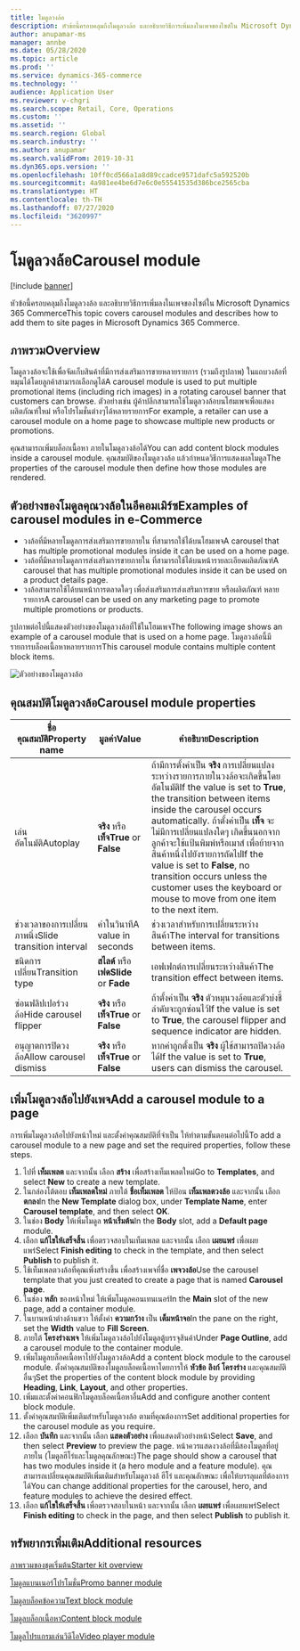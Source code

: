 ```yaml
---
title: โมดูลวงล้อ
description: หัวข้อนี้ครอบคลุมถึงโมดูลวงล้อ และอธิบายวิธีการเพิ่มลงในเพจของไซต์ใน Microsoft Dynamics 365 Commerce
author: anupamar-ms
manager: annbe
ms.date: 05/28/2020
ms.topic: article
ms.prod: ''
ms.service: dynamics-365-commerce
ms.technology: ''
audience: Application User
ms.reviewer: v-chgri
ms.search.scope: Retail, Core, Operations
ms.custom: ''
ms.assetid: ''
ms.search.region: Global
ms.search.industry: ''
ms.author: anupamar
ms.search.validFrom: 2019-10-31
ms.dyn365.ops.version: ''
ms.openlocfilehash: 10ff0cd566a1a8d89ccadce9571dafc5a592520b
ms.sourcegitcommit: 4a981ee4be6d7e6c0e55541535d386bce2565cba
ms.translationtype: HT
ms.contentlocale: th-TH
ms.lasthandoff: 07/27/2020
ms.locfileid: "3620997"
---
```

# <a name="carousel-module"></a><span data-ttu-id="9f723-103">โมดูลวงล้อ</span><span class="sxs-lookup"><span data-stu-id="9f723-103">Carousel module</span></span>

[!include [banner](includes/banner.md)]

<span data-ttu-id="9f723-104">หัวข้อนี้ครอบคลุมถึงโมดูลวงล้อ และอธิบายวิธีการเพิ่มลงในเพจของไซต์ใน Microsoft Dynamics 365 Commerce</span><span class="sxs-lookup"><span data-stu-id="9f723-104">This topic covers carousel modules and describes how to add them to site pages in Microsoft Dynamics 365 Commerce.</span></span>

## <a name="overview"></a><span data-ttu-id="9f723-105">ภาพรวม</span><span class="sxs-lookup"><span data-stu-id="9f723-105">Overview</span></span>

<span data-ttu-id="9f723-106">โมดูลวงล้อจะใช้เพื่อจัดเก็บสินค้าที่มีการส่งเสริมการขายหลายรายการ (รวมถึงรูปภาพ) ในแถบวงล้อที่หมุนได้โดยลูกค้าสามารถเลือกดูได้</span><span class="sxs-lookup"><span data-stu-id="9f723-106">A carousel module is used to put multiple promotional items (including rich images) in a rotating carousel banner that customers can browse.</span></span> <span data-ttu-id="9f723-107">ตัวอย่างเช่น ผู้ค้าปลีกสามารถใช้โมดูลวงล้อบนโฮมเพจเพื่อแสดงผลิตภัณฑ์ใหม่ หรือโปรโมชั่นต่างๆได้หลายรายการ</span><span class="sxs-lookup"><span data-stu-id="9f723-107">For example, a retailer can use a carousel module on a home page to showcase multiple new products or promotions.</span></span>

<span data-ttu-id="9f723-108">คุณสามารถเพิ่มบล็อกเนื้อหา ภายในโมดูลวงล้อได้</span><span class="sxs-lookup"><span data-stu-id="9f723-108">You can add content block modules inside a carousel module.</span></span> <span data-ttu-id="9f723-109">คุณสมบัติของโมดูลวงล้อ แล้วกำหนดวิธีการแสดงผลโมดูล</span><span class="sxs-lookup"><span data-stu-id="9f723-109">The properties of the carousel module then define how those modules are rendered.</span></span>

## <a name="examples-of-carousel-modules-in-e-commerce"></a><span data-ttu-id="9f723-110">ตัวอย่างของโมดูลคุณวงล้อในอีคอมเมิร์ซ</span><span class="sxs-lookup"><span data-stu-id="9f723-110">Examples of carousel modules in e-Commerce</span></span>

- <span data-ttu-id="9f723-111">วงล้อที่มีหลายโมดูลการส่งเสริมการขายภายใน ที่สามารถใช้ได้บนโฮมเพจ</span><span class="sxs-lookup"><span data-stu-id="9f723-111">A carousel that has multiple promotional modules inside it can be used on a home page.</span></span>
- <span data-ttu-id="9f723-112">วงล้อที่มีหลายโมดูลการส่งเสริมการขายภายใน ที่สามารถใช้ได้บนหน้ารายละเอียดผลิตภัณฑ์</span><span class="sxs-lookup"><span data-stu-id="9f723-112">A carousel that has multiple promotional modules inside it can be used on a product details page.</span></span>
- <span data-ttu-id="9f723-113">วงล้อสามารถใช้ได้บนหน้าการตลาดใดๆ เพื่อส่งเสริมการส่งเสริมการขาย หรือผลิตภัณฑ์ หลายรายการ</span><span class="sxs-lookup"><span data-stu-id="9f723-113">A carousel can be used on any marketing page to promote multiple promotions or products.</span></span>

<span data-ttu-id="9f723-114">รูปภาพต่อไปนี้แสดงตัวอย่างของโมดูลวงล้อที่ใช้ในโฮมเพจ</span><span class="sxs-lookup"><span data-stu-id="9f723-114">The following image shows an example of a carousel module that is used on a home page.</span></span> <span data-ttu-id="9f723-115">โมดูลวงล้อนี้มีรายการบล็อคเนื้อหาหลายรายการ</span><span class="sxs-lookup"><span data-stu-id="9f723-115">This carousel module contains multiple content block items.</span></span>

![ตัวอย่างของโมดูลวงล้อ](./media/Hero.PNG)

## <a name="carousel-module-properties"></a><span data-ttu-id="9f723-117">คุณสมบัติโมดูลวงล้อ</span><span class="sxs-lookup"><span data-stu-id="9f723-117">Carousel module properties</span></span>

| <span data-ttu-id="9f723-118">ชื่อคุณสมบัติ</span><span class="sxs-lookup"><span data-stu-id="9f723-118">Property name</span></span>             | <span data-ttu-id="9f723-119">มูลค่า</span><span class="sxs-lookup"><span data-stu-id="9f723-119">Value</span></span>                 | <span data-ttu-id="9f723-120">คำอธิบาย</span><span class="sxs-lookup"><span data-stu-id="9f723-120">Description</span></span> |
|---------------------------|-----------------------|-------------|
| <span data-ttu-id="9f723-121">เล่นอัตโนมัติ</span><span class="sxs-lookup"><span data-stu-id="9f723-121">Autoplay</span></span>                  | <span data-ttu-id="9f723-122">**จริง** หรือ **เท็จ**</span><span class="sxs-lookup"><span data-stu-id="9f723-122">**True** or **False**</span></span> | <span data-ttu-id="9f723-123">ถ้ามีการตั้งค่าเป็น **จริง** การเปลี่ยนแปลงระหว่างรายการภายในวงล้อจะเกิดขึ้นโดยอัตโนมัติ</span><span class="sxs-lookup"><span data-stu-id="9f723-123">If the value is set to **True**, the transition between items inside the carousel occurs automatically.</span></span> <span data-ttu-id="9f723-124">ถ้าตั้งค่าเป็น **เท็จ** จะไม่มีการเปลี่ยนแปลงใดๆ เกิดขึ้นนอกจากลูกค้าจะใช้แป้นพิมพ์หรือเมาส์ เพื่อย้ายจากสินค้าหนึ่งไปยังรายการถัดไป</span><span class="sxs-lookup"><span data-stu-id="9f723-124">If the value is set to **False**, no transition occurs unless the customer uses the keyboard or mouse to move from one item to the next item.</span></span> |
| <span data-ttu-id="9f723-125">ช่วงเวลาของการเปลี่ยนภาพนิ่ง</span><span class="sxs-lookup"><span data-stu-id="9f723-125">Slide transition interval</span></span> | <span data-ttu-id="9f723-126">ค่าในวินาที</span><span class="sxs-lookup"><span data-stu-id="9f723-126">A value in seconds</span></span>    | <span data-ttu-id="9f723-127">ช่วงเวลาสำหรับการเปลี่ยนระหว่างสินค้า</span><span class="sxs-lookup"><span data-stu-id="9f723-127">The interval for transitions between items.</span></span> |
| <span data-ttu-id="9f723-128">ชนิดการเปลี่ยน</span><span class="sxs-lookup"><span data-stu-id="9f723-128">Transition type</span></span>           | <span data-ttu-id="9f723-129">**สไลด์** หรือ **เฟด**</span><span class="sxs-lookup"><span data-stu-id="9f723-129">**Slide** or **Fade**</span></span> | <span data-ttu-id="9f723-130">เอฟเฟกต์การเปลี่ยนระหว่างสินค้า</span><span class="sxs-lookup"><span data-stu-id="9f723-130">The transition effect between items.</span></span> |
| <span data-ttu-id="9f723-131">ซ่อนฟลิปเปอร์วงล้อ</span><span class="sxs-lookup"><span data-stu-id="9f723-131">Hide carousel flipper</span></span>     | <span data-ttu-id="9f723-132">**จริง** หรือ **เท็จ**</span><span class="sxs-lookup"><span data-stu-id="9f723-132">**True** or **False**</span></span> | <span data-ttu-id="9f723-133">ถ้าตั้งค่าเป็น **จริง** ตัวหมุนวงล้อและตัวบ่งชี้ลำดับจะถูกซ่อนไว้</span><span class="sxs-lookup"><span data-stu-id="9f723-133">If the value is set to **True**, the carousel flipper and sequence indicator are hidden.</span></span> |
| <span data-ttu-id="9f723-134">อนุญาตการปิดวงล้อ</span><span class="sxs-lookup"><span data-stu-id="9f723-134">Allow carousel dismiss</span></span>    | <span data-ttu-id="9f723-135">**จริง** หรือ **เท็จ**</span><span class="sxs-lookup"><span data-stu-id="9f723-135">**True** or **False**</span></span> | <span data-ttu-id="9f723-136">หากค่าถูกตั้งเป็น **จริง** ผู้ใช้สามารถปิดวงล้อได้</span><span class="sxs-lookup"><span data-stu-id="9f723-136">If the value is set to **True**, users can dismiss the carousel.</span></span> |

## <a name="add-a-carousel-module-to-a-page"></a><span data-ttu-id="9f723-137">เพิ่มโมดูลวงล้อไปยังเพจ</span><span class="sxs-lookup"><span data-stu-id="9f723-137">Add a carousel module to a page</span></span>

<span data-ttu-id="9f723-138">การเพิ่มโมดูลวงล้อไปยังหน้าใหม่ และตั้งค่าคุณสมบัติที่จำเป็น ให้ทำตามขั้นตอนต่อไปนี้</span><span class="sxs-lookup"><span data-stu-id="9f723-138">To add a carousel module to a new page and set the required properties, follow these steps.</span></span>

1. <span data-ttu-id="9f723-139">ไปที่ **เท็มเพลต** และจากนั้น เลือก **สร้าง** เพื่อสร้างเท็มเพลตใหม่</span><span class="sxs-lookup"><span data-stu-id="9f723-139">Go to **Templates**, and select **New** to create a new template.</span></span>
1. <span data-ttu-id="9f723-140">ในกล่องโต้ตอบ **เท็มเพลตใหม่** ภายใต้ **ชื่อเท็มเพลต** ให้ป้อน **เท็มเพลตวงล้อ** และจากนั้น เลือก **ตกลง**</span><span class="sxs-lookup"><span data-stu-id="9f723-140">In the **New Template** dialog box, under **Template Name**, enter **Carousel template**, and then select **OK**.</span></span>
1. <span data-ttu-id="9f723-141">ในช่อง **Body** ให้เพิ่มโมดูล **หน้าเริ่มต้น**</span><span class="sxs-lookup"><span data-stu-id="9f723-141">In the **Body** slot, add a **Default page** module.</span></span>
1. <span data-ttu-id="9f723-142">เลือก **แก้ไขให้เสร็จสิ้น** เพื่อตรวจสอบในเท็มเพลต และจากนั้น เลือก **เผยแพร่** เพื่อเผยแพร่</span><span class="sxs-lookup"><span data-stu-id="9f723-142">Select **Finish editing** to check in the template, and then select **Publish** to publish it.</span></span>  
1. <span data-ttu-id="9f723-143">ใช้เท็มเพลตวงล้อที่คุณเพิ่งสร้างขึ้น เพื่อสร้างเพจที่ชื่อ **เพจวงล้อ**</span><span class="sxs-lookup"><span data-stu-id="9f723-143">Use the carousel template that you just created to create a page that is named **Carousel page**.</span></span>
1. <span data-ttu-id="9f723-144">ในช่อง **หลัก** ของหน้าใหม่ ให้เพิ่มโมดูลคอนเทนเนอร์</span><span class="sxs-lookup"><span data-stu-id="9f723-144">In the **Main** slot of the new page, add a container module.</span></span> 
1. <span data-ttu-id="9f723-145">ในบานหน้าต่างด้านขวา ให้ตั้งค่า **ความกว้าง** เป็น **เต็มหน้าจอ**</span><span class="sxs-lookup"><span data-stu-id="9f723-145">In the pane on the right, set the **Width** value to **Fill Screen**.</span></span>
1. <span data-ttu-id="9f723-146">ภายใต้ **โครงร่างเพจ** ให้เพิ่มโมดูลวงล้อไปยังโมดูลตู้บรรจุสินค้า</span><span class="sxs-lookup"><span data-stu-id="9f723-146">Under **Page Outline**, add a carousel module to the container module.</span></span>
1. <span data-ttu-id="9f723-147">เพิ่มโมดูลบล็อคเนื้อหาไปยังโมดูลวงล้อ</span><span class="sxs-lookup"><span data-stu-id="9f723-147">Add a content block module to the carousel module.</span></span> <span data-ttu-id="9f723-148">ตั้งค่าคุณสมบัติของโมดูลบล็อคเนื้อหาโดยการให้ **หัวข้อ** **ลิงก์** **โครงร่าง** และคุณสมบัติอื่นๆ</span><span class="sxs-lookup"><span data-stu-id="9f723-148">Set the properties of the content block module by providing **Heading**, **Link**, **Layout**, and other properties.</span></span>
1. <span data-ttu-id="9f723-149">เพิ่มและตั้งค่าคอนฟิกโมดูลบล็อคเนื้อหาอื่น</span><span class="sxs-lookup"><span data-stu-id="9f723-149">Add and configure another content block module.</span></span>
1. <span data-ttu-id="9f723-150">ตั้งค่าคุณสมบัติเพิ่มเติมสำหรับโมดูลวงล้อ ตามที่คุณต้องการ</span><span class="sxs-lookup"><span data-stu-id="9f723-150">Set additional properties for the carousel module as you require.</span></span>
1. <span data-ttu-id="9f723-151">เลือก **บันทึก** และจากนั้น เลือก **แสดงตัวอย่าง** เพื่อแสดงตัวอย่างหน้า</span><span class="sxs-lookup"><span data-stu-id="9f723-151">Select **Save**, and then select **Preview** to preview the page.</span></span> <span data-ttu-id="9f723-152">หน้าควรแสดงวงล้อที่มีสองโมดูลที่อยู่ภายใน (โมดูลฮีโร่และโมดูลคุณลักษณะ)</span><span class="sxs-lookup"><span data-stu-id="9f723-152">The page should show a carousel that has two modules inside it (a hero module and a feature module).</span></span> <span data-ttu-id="9f723-153">คุณสามารถเปลี่ยนคุณสมบัติเพิ่มเติมสำหรับโมดูลวงล้ ฮีโร่ และคุณลักษณะ เพื่อให้บรรลุผลที่ต้องการได้</span><span class="sxs-lookup"><span data-stu-id="9f723-153">You can change additional properties for the carousel, hero, and feature modules to achieve the desired effect.</span></span>
1. <span data-ttu-id="9f723-154">เลือก **แก้ไขให้เสร็จสิ้น** เพื่อตรวจสอบในหน้า และจากนั้น เลือก **เผยแพร่** เพื่อเผยแพร่</span><span class="sxs-lookup"><span data-stu-id="9f723-154">Select **Finish editing** to check in the page, and then select **Publish** to publish it.</span></span>

## <a name="additional-resources"></a><span data-ttu-id="9f723-155">ทรัพยากรเพิ่มเติม</span><span class="sxs-lookup"><span data-stu-id="9f723-155">Additional resources</span></span>

[<span data-ttu-id="9f723-156">ภาพรวมของชุดเริ่มต้น</span><span class="sxs-lookup"><span data-stu-id="9f723-156">Starter kit overview</span></span>](starter-kit-overview.md)

[<span data-ttu-id="9f723-157">โมดูลแบนเนอร์โปรโมชั่น</span><span class="sxs-lookup"><span data-stu-id="9f723-157">Promo banner module</span></span>](add-alert.md)

[<span data-ttu-id="9f723-158">โมดูลบล็อคข้อความ</span><span class="sxs-lookup"><span data-stu-id="9f723-158">Text block module</span></span>](add-content-rich-block.md)

[<span data-ttu-id="9f723-159">โมดูลบล็อกเนื้อหา</span><span class="sxs-lookup"><span data-stu-id="9f723-159">Content block module</span></span>](add-hero-module.md)

[<span data-ttu-id="9f723-160">โมดูลโปรแกรมเล่นวิดีโอ</span><span class="sxs-lookup"><span data-stu-id="9f723-160">Video player module</span></span>](add-video-player.md)
